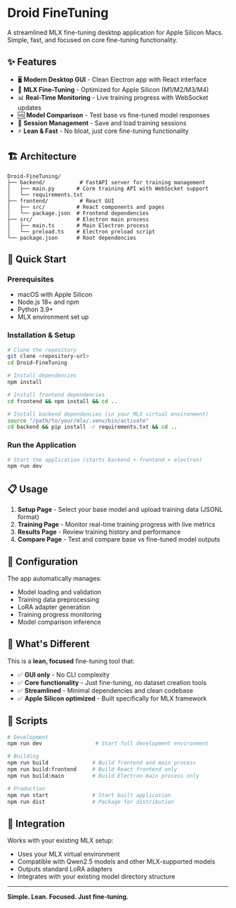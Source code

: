 # Droid FineTuning

A streamlined MLX fine-tuning desktop application for Apple Silicon Macs. Simple, fast, and focused on core fine-tuning functionality.

## ✨ Features

- 🖥️ **Modern Desktop GUI** - Clean Electron app with React interface
- 🚀 **MLX Fine-Tuning** - Optimized for Apple Silicon (M1/M2/M3/M4)
- 📊 **Real-Time Monitoring** - Live training progress with WebSocket updates
- 🆚 **Model Comparison** - Test base vs fine-tuned model responses
- 💾 **Session Management** - Save and load training sessions
- ⚡ **Lean & Fast** - No bloat, just core fine-tuning functionality

## 🏗️ Architecture

```
Droid-FineTuning/
├── backend/           # FastAPI server for training management
│   ├── main.py       # Core training API with WebSocket support
│   └── requirements.txt
├── frontend/          # React GUI
│   ├── src/          # React components and pages
│   └── package.json  # Frontend dependencies
├── src/              # Electron main process
│   ├── main.ts       # Main Electron process
│   └── preload.ts    # Electron preload script
└── package.json      # Root dependencies
```

## 🚀 Quick Start

### Prerequisites
- macOS with Apple Silicon
- Node.js 18+ and npm
- Python 3.9+
- MLX environment set up

### Installation & Setup

```bash
# Clone the repository
git clone <repository-url>
cd Droid-FineTuning

# Install dependencies
npm install

# Install frontend dependencies
cd frontend && npm install && cd ..

# Install backend dependencies (in your MLX virtual environment)
source "/path/to/your/mlx/.venv/bin/activate"
cd backend && pip install -r requirements.txt && cd ..
```

### Run the Application

```bash
# Start the application (starts backend + frontend + electron)
npm run dev
```

## 📋 Usage

1. **Setup Page** - Select your base model and upload training data (JSONL format)
2. **Training Page** - Monitor real-time training progress with live metrics
3. **Results Page** - Review training history and performance
4. **Compare Page** - Test and compare base vs fine-tuned model outputs

## 🔧 Configuration

The app automatically manages:
- Model loading and validation
- Training data preprocessing  
- LoRA adapter generation
- Training progress monitoring
- Model comparison inference

## 🎯 What's Different

This is a **lean, focused** fine-tuning tool that:
- ✅ **GUI only** - No CLI complexity
- ✅ **Core functionality** - Just fine-tuning, no dataset creation tools
- ✅ **Streamlined** - Minimal dependencies and clean codebase
- ✅ **Apple Silicon optimized** - Built specifically for MLX framework

## 📝 Scripts

```bash
# Development
npm run dev                 # Start full development environment

# Building
npm run build              # Build frontend and main process
npm run build:frontend     # Build React frontend only  
npm run build:main         # Build Electron main process only

# Production
npm run start              # Start built application
npm run dist               # Package for distribution
```

## 🔌 Integration

Works with your existing MLX setup:
- Uses your MLX virtual environment
- Compatible with Qwen2.5 models and other MLX-supported models
- Outputs standard LoRA adapters
- Integrates with your existing model directory structure

---

**Simple. Lean. Focused. Just fine-tuning.**
